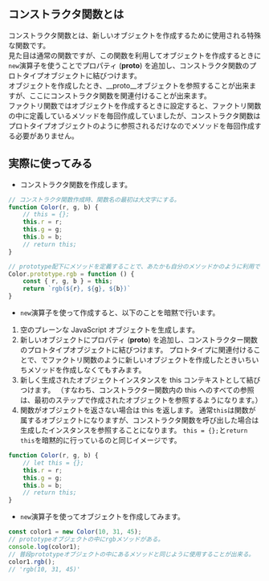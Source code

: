 ## コンストラクタ関数とは
コンストラクタ関数とは、新しいオブジェクトを作成するために使用される特殊な関数です。  
見た目は通常の関数ですが、この関数を利用してオブジェクトを作成するときに`new`演算子を使うことでプロパティ (__proto__) を追加し、コンストラクタ関数のプロトタイプオブジェクトに結びつけます。  
オブジェクトを作成したとき、__proto__オブジェクトを参照することが出来ますが、ここにコンストラクタ関数を関連付けることが出来ます。  
ファクトリ関数ではオブジェクトを作成するときに設定すると、ファクトリ関数の中に定義しているメソッドを毎回作成していましたが、コンストラクタ関数はプロトタイプオブジェクトのように参照されるだけなのでメソッドを毎回作成する必要がありません。

## 実際に使ってみる
- コンストラクタ関数を作成します。
```javascript
// コンストラクタ関数作成時、関数名の最初は大文字にする。
function Color(r, g, b) {
	// this = {};
	this.r = r;
	this.g = g;
	this.b = b;
	// return this;
}

// prototype配下にメソッドを定義することで、あたかも自分のメソッドかのように利用できる。
Color.prototype.rgb = function () {
	const { r, g, b } = this;
	return `rgb(${r}, ${g}, ${b})`
}
```
- `new`演算子を使って作成すると、以下のことを暗黙で行います。
1. 空のプレーンな JavaScript オブジェクトを生成します。
1. 新しいオブジェクトにプロパティ (__proto__) を追加し、コンストラクター関数のプロトタイプオブジェクトに結びつけます。
プロトタイプに関連付けることで、でファクトリ関数のように新しいオブジェクトを作成したときいちいちメソッドを作成しなくてもすみます。
1. 新しく生成されたオブジェクトインスタンスを this コンテキストとして結びつけます。 （すなわち、コンストラクター関数内の this へのすべての参照は、最初のステップで作成されたオブジェクトを参照するようになります。）
1. 関数がオブジェクトを返さない場合は this を返します。
通常`this`は関数が属するオブジェクトになりますが、コンストラクタ関数を呼び出した場合は生成したインスタンスを参照することになります。
`this = {};`と`return this`を暗黙的に行っているのと同じイメージです。
```javascript
function Color(r, g, b) {
	// let this = {};
	this.r = r;
	this.g = g;
	this.b = b;
	// return this;
}
```
- `new`演算子を使ってオブジェクトを作成してみます。
```javascript
const color1 = new Color(10, 31, 45);
// prototypeオブジェクトの中にrgbメソッドがある。
console.log(color1);
// 普段prototypeオブジェクトの中にあるメソッドと同じように使用することが出来る。
color1.rgb();
// 'rgb(10, 31, 45)'
```

